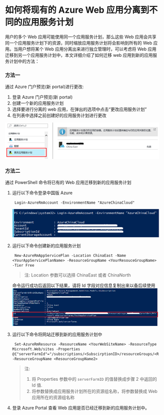 <properties
	pageTitle="如何将现有的 Azure Web 应用分离到不同的应用服务计划"
	description="通过管理门户及 PowerShell 将 Azure Web 应用分离到不同的应用服务计划"
	services="Web-Apps"
	documentationCenter=""
	authors=""
	manager=""
	editor=""
	tags="Azure,Web 应用,应用服务计划,PowerShell,Portal"/>

<tags
    ms.service="Web-Apps-aog"
    ms.date="12/08/2016"
    wacn.date="12/08/2016"/>

# 如何将现有的 Azure Web 应用分离到不同的应用服务计划 #

用户的多个 Web 应用可能使用同一个应用服务计划，那么这些 Web 应用会共享同一个应用服务计划下的资源，同时缩放应用服务计划将会影响到所有的 Web 应用。当用户想将某个 Web 应用分离出来进行独立管理时，可以考虑将 Web 应用迁移到另一个应用服务计划中，本文详细介绍了如何迁移 web 应用到新的应用服务计划中的方法：

### 方法一 ###

通过 Azure 门户预览(新 portal)进行更改:

1. 登录 Azure 门户预览(新 portal)
2. 创建一个新的应用服务计划
3. 选择要进行分离的 web 应用，在弹出的选项中点击“更改应用服务计划”
4. 在列表中选择之前创建好的应用服务计划进行更改

![portal-app-service-plans](./media/aog-web-apps-howto-separate-app-service-plans/azure-portal-app-service-plans.png)

### 方法二 ###

通过 PowerShell 命令将已有的 Web 应用迁移到新的应用服务计划

 
1. 运行以下命令登录中国版 Azure

    	Login-AzureRmAccount -EnvironmentName "AzureChinaCloud"

	![powershell-login](./media/aog-web-apps-howto-separate-app-service-plans/powershell-login.png)

2. 运行以下命令创建新的应用服务计划

    	New-AzureRmAppServicePlan -Location ChinaEast -Name <YourAppServicePlanName> -ResourceGroupName <YourResouceGroupName> -Tier Free

	>注: Location 参数可以选择 ChinaEast 或者 ChinaNorth

	命令运行成功后返回以下结果，请将 Id 字段对应信息复制出来以备后续使用
	![powershell-app-service-plan-id](./media/aog-web-apps-howto-separate-app-service-plans/powershell-app-service-plan-id.png)

3. 运行以下命令将网站迁移到新的应用服务计划中

		Set-AzureRmResource -ResourceName <YourWebSiteName> -ResourceType Microsoft.Web/sites -Properties @{"serverFarmId"="/subscriptions/<SubscirptionID>/resourceGroups/<ResourceGroupName1>/providers/Microsoft.Web/serverfarms/TestAppServicePlan"} -ResourceGroupName <ResourceGroupName2>

	>注: 
	>1. 将 Properties 参数中的 `serverFarmID` 的值替换成步骤 2 中返回的 Id 值.
	>2. 将参数<ResourceGroupName1>替换成应用服务计划所在的资源组名称，将参数<ResourceGroupName2>替换成 Web 应用所在的资源组名称

4. 登录 Azure Portal 查看 Web 应用是否已经迁移到新的应用服务计划中。


